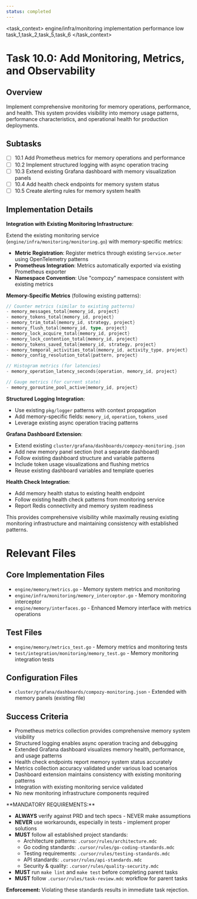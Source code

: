 ```yaml
---
status: completed
---
```


<task_context>
<domain>engine/infra/monitoring</domain>
<type>implementation</type>
<scope>performance</scope>
<complexity>low</complexity>
<dependencies>task_1,task_2,task_5,task_6</dependencies>
</task_context>

# Task 10.0: Add Monitoring, Metrics, and Observability

## Overview

Implement comprehensive monitoring for memory operations, performance, and health. This system provides visibility into memory usage patterns, performance characteristics, and operational health for production deployments.

## Subtasks

- [ ] 10.1 Add Prometheus metrics for memory operations and performance
- [ ] 10.2 Implement structured logging with async operation tracing
- [ ] 10.3 Extend existing Grafana dashboard with memory visualization panels
- [ ] 10.4 Add health check endpoints for memory system status
- [ ] 10.5 Create alerting rules for memory system health

## Implementation Details

**Integration with Existing Monitoring Infrastructure**:

Extend the existing monitoring service (`engine/infra/monitoring/monitoring.go`) with memory-specific metrics:

- **Metric Registration**: Register metrics through existing `Service.meter` using OpenTelemetry patterns
- **Prometheus Integration**: Metrics automatically exported via existing Prometheus exporter
- **Namespace Convention**: Use "compozy" namespace consistent with existing metrics

**Memory-Specific Metrics** (following existing patterns):

```go
// Counter metrics (similar to existing patterns)
- memory_messages_total{memory_id, project}
- memory_tokens_total{memory_id, project}
- memory_trim_total{memory_id, strategy, project}
- memory_flush_total{memory_id, type, project}
- memory_lock_acquire_total{memory_id, project}
- memory_lock_contention_total{memory_id, project}
- memory_tokens_saved_total{memory_id, strategy, project}
- memory_temporal_activities_total{memory_id, activity_type, project}
- memory_config_resolution_total{pattern, project}

// Histogram metrics (for latencies)
- memory_operation_latency_seconds{operation, memory_id, project}

// Gauge metrics (for current state)
- memory_goroutine_pool_active{memory_id, project}
```

**Structured Logging Integration**:

- Use existing `pkg/logger` patterns with context propagation
- Add memory-specific fields: `memory_id`, `operation`, `tokens_used`
- Leverage existing async operation tracing patterns

**Grafana Dashboard Extension**:

- Extend existing `cluster/grafana/dashboards/compozy-monitoring.json`
- Add new memory panel section (not a separate dashboard)
- Follow existing dashboard structure and variable patterns
- Include token usage visualizations and flushing metrics
- Reuse existing dashboard variables and template queries

**Health Check Integration**:

- Add memory health status to existing health endpoint
- Follow existing health check patterns from monitoring service
- Report Redis connectivity and memory system readiness

This provides comprehensive visibility while maximally reusing existing monitoring infrastructure and maintaining consistency with established patterns.

# Relevant Files

## Core Implementation Files

- `engine/memory/metrics.go` - Memory system metrics and monitoring
- `engine/infra/monitoring/memory_interceptor.go` - Memory monitoring interceptor
- `engine/memory/interfaces.go` - Enhanced Memory interface with metrics operations

## Test Files

- `engine/memory/metrics_test.go` - Memory metrics and monitoring tests
- `test/integration/monitoring/memory_test.go` - Memory monitoring integration tests

## Configuration Files

- `cluster/grafana/dashboards/compozy-monitoring.json` - Extended with memory panels (existing file)

## Success Criteria

- Prometheus metrics collection provides comprehensive memory system visibility
- Structured logging enables async operation tracing and debugging
- Extended Grafana dashboard visualizes memory health, performance, and usage patterns
- Health check endpoints report memory system status accurately
- Metrics collection accuracy validated under various load scenarios
- Dashboard extension maintains consistency with existing monitoring patterns
- Integration with existing monitoring service validated
- No new monitoring infrastructure components required

<critical>
**MANDATORY REQUIREMENTS:**

- **ALWAYS** verify against PRD and tech specs - NEVER make assumptions
- **NEVER** use workarounds, especially in tests - implement proper solutions
- **MUST** follow all established project standards:
    - Architecture patterns: `.cursor/rules/architecture.mdc`
    - Go coding standards: `.cursor/rules/go-coding-standards.mdc`
    - Testing requirements: `.cursor/rules/testing-standards.mdc`
    - API standards: `.cursor/rules/api-standards.mdc`
    - Security & quality: `.cursor/rules/quality-security.mdc`
- **MUST** run `make lint` and `make test` before completing parent tasks
- **MUST** follow `.cursor/rules/task-review.mdc` workflow for parent tasks

**Enforcement:** Violating these standards results in immediate task rejection.
</critical>

